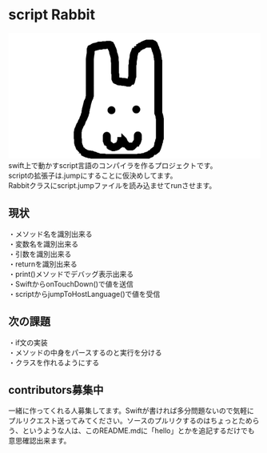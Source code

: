 # script Rabbit
![rabbit](./rabbit.png)  
swift上で動かすscript言語のコンパイラを作るプロジェクトです。  
scriptの拡張子は.jumpにすることに仮決めしてます。  
Rabbitクラスにscript.jumpファイルを読み込ませてrunさせます。  
## 現状
・メソッド名を識別出来る  
・変数名を識別出来る  
・引数を識別出来る  
・returnを識別出来る  
・print()メソッドでデバッグ表示出来る  
・SwiftからonTouchDown()で値を送信  
・scriptからjumpToHostLanguage()で値を受信  
## 次の課題
・if文の実装  
・メソッドの中身をパースするのと実行を分ける  
・クラスを作れるようにする  
## contributors募集中
一緒に作ってくれる人募集してます。Swiftが書ければ多分問題ないので気軽にプルリクエスト送ってみてください。ソースのプルリクするのはちょっとためらう、というような人は、このREADME.mdに「hello」とかを追記するだけでも意思確認出来ます。
